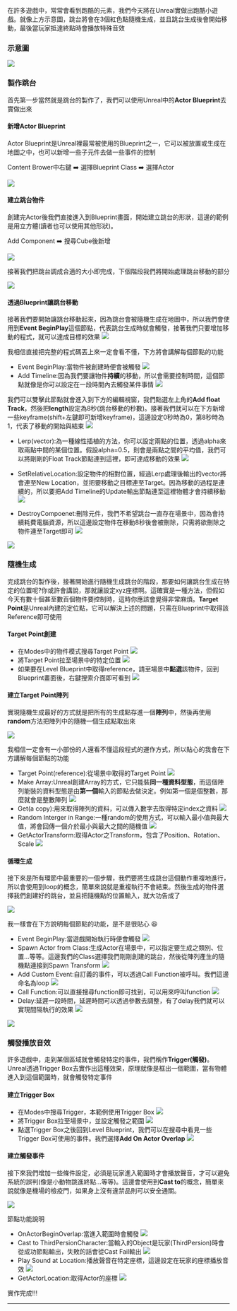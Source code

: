在許多遊戲中，常常會看到跑酷的元素，我們今天將在Unreal實做出跑酷小遊戲。就像上方示意圖，跳台將會在3個紅色點隨機生成，並且跳台生成後會開始移動，最後當玩家抵達終點時會播放特殊音效

### 示意圖
![](https://i.imgur.com/KtC8CpD.png)

### 製作跳台
首先第一步當然就是跳台的製作了，我們可以使用Unreal中的**Actor Blueprint**去實做出來

#### 新增Actor Blueprint
Actor Blueprint是Unreal裡最常被使用的Blueprint之一，它可以被放置或生成在地圖之中，也可以新增一些子元件去做一些事件的控制

Content Brower中右鍵 :arrow_right: 選擇Blueprint Class :arrow_right: 選擇Actor

![](https://i.imgur.com/susT5ui.png)


#### 建立跳台物件
創建完Actor後我們直接進入到Blueprint畫面，開始建立跳台的形狀，這邊的範例是用立方體(讀者也可以使用其他形狀)。

Add Component :arrow_right: 搜尋Cube後新增 

![](https://i.imgur.com/XDsyVMo.png)

接著我們把跳台調成合適的大小即完成，下個階段我們將開始處理跳台移動的部分

![](https://i.imgur.com/bYUcBtq.png)

#### 透過Blueprint讓跳台移動
接著我們要開始讓跳台移動起來，因為跳台會被隨機生成在地圖中，所以我們會使用到**Event BeginPlay**這個節點，代表跳台生成時就會觸發，接著我們只要增加移動的程式，就可以達成目標的效果
![](https://i.imgur.com/M4iy64R.png)

我相信直接把完整的程式碼丟上來一定會看不懂，下方將會講解每個節點的功能

- Event BeginPlay:當物件被創建時便會被觸發
![](https://i.imgur.com/seUhSz2.png)
- Add Timeline:因為我們要讓物件**持續**的移動，所以會需要控制時間，這個節點就像是你可以設定在一段時間內去觸發某件事情
![](https://i.imgur.com/IOius5v.png)

我們可以雙擊此節點就會進入到下方的編輯視窗，我們點選左上角的**Add float Track**，然後把**length**設定為8秒(跳台移動的秒數)。接著我們就可以在下方新增一些keyframe(shift+左鍵即可新增keyframe)，這邊設定0秒時為0，第8秒時為1，代表了移動的開始與結束
![](https://i.imgur.com/yxFRpFI.png)

- Lerp(vector):為一種線性插植的方法，你可以設定兩點的位置，透過alpha來取兩點中間的某個位置。假設alpha=0.5，則會是兩點之間的平均值，我們可以將剛剛的Float Track節點連到這裡，即可達成移動的效果
![](https://i.imgur.com/fZ5GtWN.png)

- SetRelativeLocation:設定物件的相對位置，經過Lerp處理後輸出的vector將會連至New Location，並把要移動之目標連至Target。因為移動的過程是連續的，所以要把Add Timeline的Update輸出節點連至這裡物體才會持續移動
![](https://i.imgur.com/cevM4F8.png)

- DestroyCompoenet:刪除元件，我們不希望跳台一直存在場景中，因為會持續耗費電腦資源，所以這邊設定物件在移動8秒後會被刪除，只需將欲刪除之物件連至Target即可
![](https://i.imgur.com/pmbezOk.png)

![](https://i.imgur.com/Or1JMaL.png)

### 隨機生成
完成跳台的製作後，接著開始進行隨機生成跳台的階段，那要如何讓跳台生成在特定的位置呢?你或許會講說，那就讓設定xyz座標啊。這確實是一種方法，但假如今天有數十個甚至數百個物件要控制時，這時你應該會覺得非常麻煩。**Target Point**是Unreal內建的定位點，它可以解決上述的問題，只需在Blueprint中取得該Reference即可使用

#### Target Point創建

- 在Modes中的物件模式搜尋Target Point
![](https://i.imgur.com/elLBPDD.png)
- 將Target Point拉至場景中的特定位置
![](https://i.imgur.com/5lmkUoL.png)
- 如果要在Level Blueprint中取得reference，請至場景中**點選**該物件，回到Blueprint畫面後，右鍵搜索介面即可看到
![](https://i.imgur.com/52bNzNV.png)

#### 建立Target Point陣列
實現隨機生成最好的方式就是把所有的生成點存進一個**陣列**中，然後再使用**random**方法把陣列中的隨機一個生成點取出來

![](https://i.imgur.com/VhFxfR5.png)

我相信一定會有一小部份的人還看不懂這段程式的運作方式，所以貼心的我會在下方講解每個節點的功能

- Target Point(reference):從場景中取得的Target Point
![](https://i.imgur.com/lfW3Gwt.png)
- Make Array:Unreal創建Array的方式，它只能裝**同一種資料型態**，而這個陣列能裝的資料型態是由**第一個**輸入的節點去做決定。例如第一個是個整數，那麼就會是整數陣列
![](https://i.imgur.com/wc5hhVb.png)
- Get(a copy):用來取得陣列的資料，可以傳入數字去取得特定index之資料
![](https://i.imgur.com/M8vPKcu.png)
- Random Interger in Range:一種random的使用方式，可以輸入最小值與最大值，將會回傳一個介於最小與最大之間的隨機值
![](https://i.imgur.com/GfU5chB.png)
- GetActorTransform:取得Actor之Transform，包含了Position、Rotation、Scale
![](https://i.imgur.com/37lXGAh.png)

#### 循環生成
接下來是所有環節中最重要的一個步驟，我們要將生成跳台這個動作重複地進行，所以會使用到loop的概念，簡單來說就是重複執行不會結束。然後生成的物件選擇我們創建好的跳台，並且把隨機點的位置輸入，就大功告成了

![](https://i.imgur.com/EAR9j5Q.png)

我一樣會在下方說明每個節點的功能，是不是很貼心 :satisfied: 

- Event BeginPlay:當遊戲開始執行時便會觸發
![](https://i.imgur.com/D1DjeWO.png)
- Spawn Actor from Class:生成Actor在場景中，可以指定要生成之類別、位置...等等。這邊我們的Class選擇我們剛剛創建的跳台，然後從陣列產生的隨機點連接到Spawn Transform
![](https://i.imgur.com/dolO9AT.png)
- Add Custom Event:自訂義的事件，可以透過Call Function被呼叫。我們這邊命名為loop
![](https://i.imgur.com/kLxG8Iy.png)
- Call Function:可以直接搜尋function即可找到，可以用來呼叫function
![](https://i.imgur.com/qcH7OmN.png)
- Delay:延遲一段時間，延遲時間可以透過參數去調整，有了delay我們就可以實現間隔執行的效果
![](https://i.imgur.com/qbym23t.png)

![](https://i.imgur.com/Or1JMaL.png)

### 觸發播放音效
許多遊戲中，走到某個區域就會觸發特定的事件，我們稱作**Trigger(觸發)**。Unreal透過Trigger Box去實作出這種效果，原理就像是框出一個範圍，當有物體進入到這個範圍時，就會觸發特定事件

#### 建立Trigger Box

- 在Modes中搜尋Trigger，本範例使用Trigger Box
![](https://i.imgur.com/L8y6Dmm.png)
- 將Trigger Box拉至場景中，並設定觸發之範圍
![](https://i.imgur.com/wYyVSf4.png)
- 點選Trigger Box之後回到Level Blueprint，我們可以在搜尋中看見一些Trigger Box可使用的事件。我們選擇**Add On Actor Overlap**
![](https://i.imgur.com/M9wsffv.png)

#### 建立觸發事件
接下來我們增加一些條件設定，必須是玩家進入範圍時才會播放聲音，才可以避免系統的誤判(像是小動物跳進終點...等等)。這邊會使用到**Cast to**的概念，簡單來說就像是機場的檢疫門，如果身上沒有違禁品則可以安全通關。

![](https://i.imgur.com/e4iUwxF.png)

節點功能說明
- OnActorBeginOverlap:當進入範圍時會觸發
![](https://i.imgur.com/X7rUEYM.png)
- Cast to ThirdPersionCharacter:當輸入的Object是玩家(ThirdPersion)時會從成功節點輸出，失敗的話會從Cast Fail輸出
![](https://i.imgur.com/1fmZnqj.png)
- Play Sound at Location:播放聲音在特定座標，這邊設定在玩家的座標播放音效
![](https://i.imgur.com/B8vQEfs.png)
- GetActorLocation:取得Actor的座標
![](https://i.imgur.com/0IjGULY.png)

實作完成!!!

---